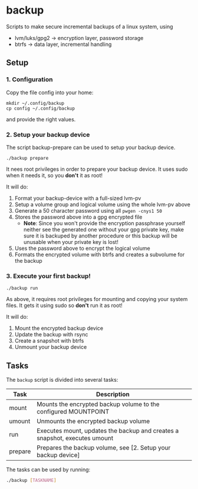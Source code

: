 # backup

Scripts to make secure incremental backups of a linux system, using

- lvm/luks/gpg2 → encryption layer, password storage
- btrfs → data layer, incremental handling

## Setup

### 1. Configuration

Copy the file config into your home:

```
mkdir ~/.config/backup
cp config ~/.config/backup
```

and provide the right values.

### 2. Setup your backup device

The script backup-prepare can be used to setup your backup device.

```
./backup prepare
```

It nees root privileges in order to prepare your backup device. It uses sudo when it needs it, so you **don't** it as root!

It will do:

1. Format your backup-device with a full-sized lvm-pv
2. Setup a volume group and logical volume using the whole lvm-pv above
3. Generate a 50 character password using all `pwgen -cnys1 50`
4. Stores the password above into a gpg encrypted file
    - **Note**: Since you won't provide the encryption passphrase yourself neither see the generated one without your gpg private key, make sure it is backuped by another procedure or this backup will be unusable when your private key is lost!
5. Uses the password above to encrypt the logical volume
6. Formats the encrypted volume with btrfs and creates a subvolume for the backup

### 3. Execute your first backup!

```
./backup run
```

As above, it requires root privileges for mounting and copying your system files. It gets it using sudo so **don't** run it as root!

It will do:

1. Mount the encrypted backup device
2. Update the backup with rsync
3. Create a snapshot with btrfs
4. Unmount your backup device

## Tasks

The `backup` script is divided into several tasks:

Task | Description
---- | -----------
mount | Mounts the encrypted backup volume to the configured MOUNTPOINT
umount | Unmounts the encrypted backup volume
run | Executes mount, updates the backup and creates a snapshot, executes umount
prepare | Prepares the backup volume, see [2. Setup your backup device]

The tasks can be used by running:

```bash
./backup [TASKNAME]
```
